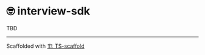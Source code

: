 # 🤓 interview-sdk

TBD
<!-- 
Scaffold project for Typescript projects, with Unit Tests and basic dependencies set up.

## Features:

1. ⭐️ Bump script to automatically bump patch version (x.x.x.1, forth location)
2. ⭐️ Ready-to-use Github Actions config file to seamlessly enable Continuous-Integration to run your Jest tests each commit on any branch and Continuous-Delivery to publish NPM package on each commit on master
3. Jest setup with ready-to-run configuration for local and CI + coverage reports
4. Scaffold for Main Program App (inspired by .net's Main program) for quick testing and running through command line (e.g: $ node build/Main.js)
5. Scaffold for global extensions
6. VSCode pre-made debugger settings:
    1. Node attach
    2. Launch & debug current opened file
    3. Debug current Jest test file
7. Opinionated TSConfig targeting ES6 to get you going quickly
8. Build & watch yarn/npm commands
9. Prettier

## Develop:

### Init new scaffold:

> `$ git clone --depth=1 git@github.com:Livshitz/ts-scaffold.git ts-scaffold-temp && rm -rf ts-scaffold-temp/.git`

\* If you use this as scaffold for NPM package - make sure to add your NPM token in Github Secrets and change Github Actions config file with your github info: [.github/workflows/nodejs.yml](./.github/workflows/nodejs.yml#L36)

### Build:

> `$ yarn build`

### Watch & Build:

> `$ yarn watch`

### Run tests:

> `$ yarn test`

### Debug:

> ` Select 'typescript' debug configuration, open file in vscode (to run it specifically) and run debugger`

or:

> ` Select 'Node Attach' debug configuration, run specific file in debug mode (you can pass also args):`

> `$ node --inspect build/Main.js`

## Use:

### Run:

> `$ yarn run`  
> or:  
> `$ node build/Main.js`

-->

---

Scaffolded with [🏗 TS-scaffold](https://github.com/Livshitz/ts-scaffold.git) 
